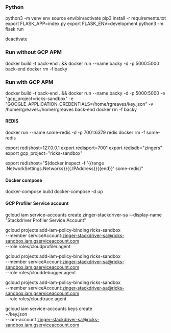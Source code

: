 ### Python
python3 -m venv env
source env/bin/activate
pip3 install -r requirements.txt
export FLASK_APP=index.py
export FLASK_ENV=development
python3 -m flask run

deactivate


### Run without GCP APM
docker build -t back-end . && docker run --name backy -d -p 5000:5000 back-end
docker rm -f backy

### Run with GCP APM
docker build -t back-end . && docker run --name backy -d -p 5000:5000 -e "gcp_project=ricks-sandbox" -e "GOOGLE_APPLICATION_CREDENTIALS=/home/rgreaves/key.json" -v /home/rgreaves:/home/rgreaves back-end
docker rm -f backy

#### REDIS
docker run --name some-redis -d -p 7001:6379 redis
docker rm -f some-redis

export redishost=127.0.0.1
export redisport=7001
export redisdb="zingers"
export gcp_project="ricks-sandbox"

export redishost="$(docker inspect -f '{{range .NetworkSettings.Networks}}{{.IPAddress}}{{end}}' some-redis)"

#### Docker compose
docker-compose build
docker-compose -d up


#### GCP Profiler Service account
gcloud iam service-accounts create zinger-stackdriver-sa --display-name "Stackdriver Profiler Service Account"

gcloud projects add-iam-policy-binding ricks-sandbox \
    --member serviceAccount:zinger-stackdriver-sa@ricks-sandbox.iam.gserviceaccount.com \
    --role roles/cloudprofiler.agent 

gcloud projects add-iam-policy-binding ricks-sandbox \
    --member serviceAccount:zinger-stackdriver-sa@ricks-sandbox.iam.gserviceaccount.com \
    --role roles/clouddebugger.agent

gcloud projects add-iam-policy-binding ricks-sandbox \
    --member serviceAccount:zinger-stackdriver-sa@ricks-sandbox.iam.gserviceaccount.com \
    --role roles/cloudtrace.agent
    
gcloud iam service-accounts keys create \
     ~/key.json \
     --iam-account zinger-stackdriver-sa@ricks-sandbox.iam.gserviceaccount.com